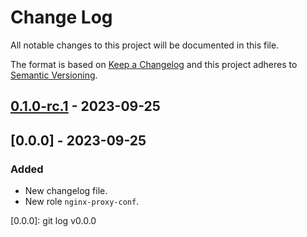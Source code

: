 # Change Log
All notable changes to this project will be documented in this file.

The format is based on [Keep a Changelog](http://keepachangelog.com/)
and this project adheres to [Semantic Versioning](http://semver.org/).

## [0.1.0-rc.1] - 2023-09-25

## [0.0.0] - 2023-09-25

### Added

- New changelog file.
- New role `nginx-proxy-conf`.

[0.1.0-rc.1]: https://github.com/internetguru/ansible-roles/releases/tag/v0.0.0
[0.0.0]: git log v0.0.0
